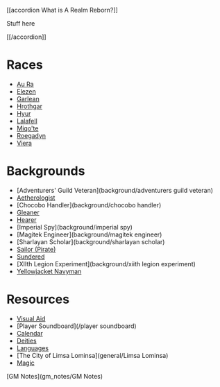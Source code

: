 <script type="module">
    import { init_accordions } from "/js/common/utils.js";
    init_accordions();
    import { init_links } from "/js/common/visual_aid_backend.js";
    init_links();
</script>

[[accordion What is A Realm Reborn?]]

Stuff here

[[/accordion]]

# Races
* [Au Ra](race/aura)
* [Elezen](race/elezen)
* [Garlean](race/garlean)
* [Hrothgar](race/hrothgar)
* [Hyur](race/hyur)
* [Lalafell](race/lalafell)
* [Miqo'te](race/miqote)
* [Roegadyn](race/roegadyn)
* [Viera](race/viera)

# Backgrounds
* [Adventurers' Guild Veteran](background/adventurers guild veteran)
* [Aetherologist](background/aetherologist)
* [Chocobo Handler](background/chocobo handler)
* [Gleaner](background/gleaner)
* [Hearer](background/hearer)
* [Imperial Spy](background/imperial spy)
* [Magitek Engineer](background/magitek engineer)
* [Sharlayan Scholar](background/sharlayan scholar)
* [Sailor (Pirate)](/background:sailor)
* [Sundered](background/sundered)
* [XIIth Legion Experiment](background/xiith legion experiment)
* [Yellowjacket Navyman](background/yellowjacket-navyman)

# Resources
* [Visual Aid](/visual_aid)
* [Player Soundboard](/player soundboard)
* [Calendar](general/calendar)
* [Deities](general/deities)
* [Languages](general/Languages)
* [The City of Limsa Lominsa](general/Limsa Lominsa)
* [Magic](general/Magic)

[GM Notes](gm_notes/GM Notes)